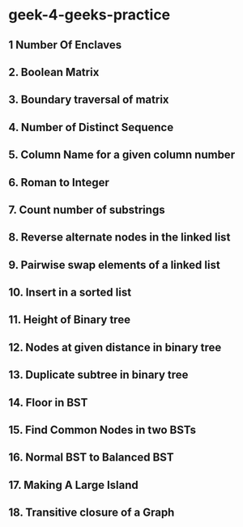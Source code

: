 # geek-4-geeks-practice
##  1 Number Of Enclaves
## 2. Boolean Matrix
## 3. Boundary traversal of matrix 
## 4. Number of Distinct Sequence
## 5. Column Name for a given column number 
## 6. Roman to Integer
## 7. Count number of substrings
## 8. Reverse alternate nodes in the linked list
## 9. Pairwise swap elements of a linked list
## 10. Insert in a sorted list
## 11. Height of Binary tree
## 12. Nodes at given distance in binary tree
## 13. Duplicate subtree in binary tree
## 14. Floor in BST
## 15. Find Common Nodes in two BSTs
## 16. Normal BST to Balanced BST
## 17. Making A Large Island
## 18. Transitive closure of a Graph

